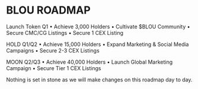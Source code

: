 # BLOU ROADMAP
Launch Token Q1
• Achieve 3,000 Holders
• Cultivate $BLOU Community
• Secure CMC/CG Listings
• Secure 1 CEX Listing

HOLD Q1/Q2
• Achieve 15,000 Holders
• Expand Marketing & Social Media Campaigns
• Secure 2-3 CEX Listings

MOON Q2/Q3
• Achieve 40,000 Holders
• Launch Global Marketing Campaign
• Secure Tier 1 CEX Listings

Nothing is set in stone as we will make changes on this roadmap day to day.
